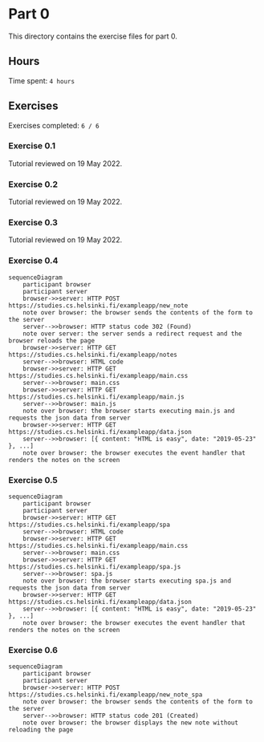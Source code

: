 # Part 0

This directory contains the exercise files for part 0.

## Hours

Time spent: `4 hours`

## Exercises

Exercises completed: `6 / 6`

### Exercise 0.1

Tutorial reviewed on 19 May 2022.

### Exercise 0.2

Tutorial reviewed on 19 May 2022.

### Exercise 0.3

Tutorial reviewed on 19 May 2022.

### Exercise 0.4

```mermaid
sequenceDiagram
    participant browser
    participant server
    browser->>server: HTTP POST https://studies.cs.helsinki.fi/exampleapp/new_note
    note over browser: the browser sends the contents of the form to the server
    server-->>browser: HTTP status code 302 (Found)
    note over server: the server sends a redirect request and the browser reloads the page
    browser->>server: HTTP GET https://studies.cs.helsinki.fi/exampleapp/notes
    server-->>browser: HTML code
    browser->>server: HTTP GET https://studies.cs.helsinki.fi/exampleapp/main.css
    server-->>browser: main.css
    browser->>server: HTTP GET https://studies.cs.helsinki.fi/exampleapp/main.js
    server-->>browser: main.js
    note over browser: the browser starts executing main.js and requests the json data from server 
    browser->>server: HTTP GET https://studies.cs.helsinki.fi/exampleapp/data.json
    server-->>browser: [{ content: "HTML is easy", date: "2019-05-23" }, ...]
    note over browser: the browser executes the event handler that renders the notes on the screen
```

### Exercise 0.5

```mermaid
sequenceDiagram
    participant browser
    participant server
    browser->>server: HTTP GET https://studies.cs.helsinki.fi/exampleapp/spa
    server-->>browser: HTML code
    browser->>server: HTTP GET https://studies.cs.helsinki.fi/exampleapp/main.css
    server-->>browser: main.css
    browser->>server: HTTP GET https://studies.cs.helsinki.fi/exampleapp/spa.js
    server-->>browser: spa.js
    note over browser: the browser starts executing spa.js and requests the json data from server 
    browser->>server: HTTP GET https://studies.cs.helsinki.fi/exampleapp/data.json
    server-->>browser: [{ content: "HTML is easy", date: "2019-05-23" }, ...]
    note over browser: the browser executes the event handler that renders the notes on the screen
```

### Exercise 0.6

```mermaid
sequenceDiagram
    participant browser
    participant server
    browser->>server: HTTP POST https://studies.cs.helsinki.fi/exampleapp/new_note_spa
    note over browser: the browser sends the contents of the form to the server
    server-->>browser: HTTP status code 201 (Created)
    note over browser: the browser displays the new note without reloading the page
```
